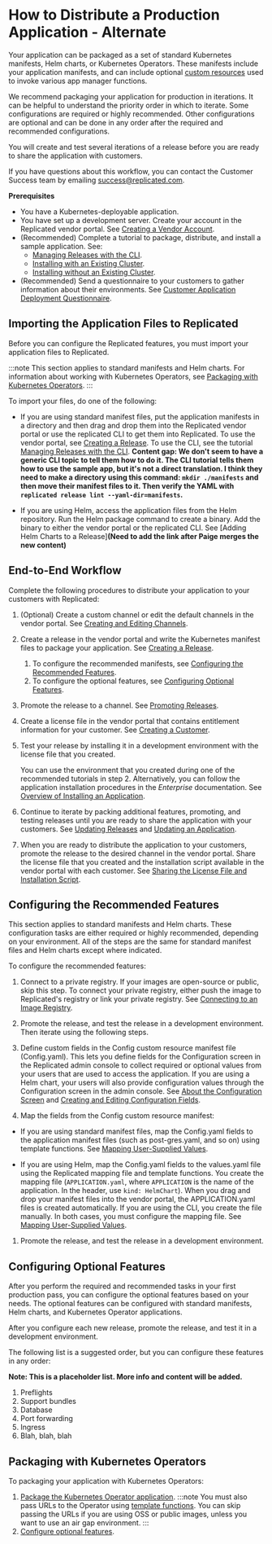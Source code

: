# How to Distribute a Production Application - Alternate

Your application can be packaged as a set of standard Kubernetes manifests, Helm charts, or Kubernetes Operators.
These manifests include your application manifests, and can include optional [custom resources](../reference/custom-resource-about) used to invoke various app manager functions.

We recommend packaging your application for production in iterations. It can be helpful to understand the priority order in which to iterate. Some configurations are required or highly recommended. Other configurations are optional and can be done in any order after the required and recommended configurations.

You will create and test several iterations of a release before you are ready to share the application with customers.

If you have questions about this workflow, you can contact the Customer Success
team by emailing success@replicated.com.

**Prerequisites**

- You have a Kubernetes-deployable application.
- You have set up a development server.
Create your account in the Replicated vendor portal. See [Creating a Vendor Account](vendor-portal-creating-account).
- (Recommended) Complete a tutorial to package, distribute, and install a sample application. See:
  * [Managing Releases with the CLI](tutorial-installing-with-cli).
  * [Installing with an Existing Cluster](tutorial-installing-with-existing-cluster).
  * [Installing without an Existing Cluster](tutorial-installing-without-existing-cluster).
- (Recommended) Send a questionnaire to your customers to gather information about their environments. See [Customer Application Deployment Questionnaire](planning-questionnaire).

## Importing the Application Files to Replicated

Before you can configure the Replicated features, you must import your application files to Replicated.

:::note
This section applies to standard manifests and Helm charts. For information about working with Kubernetes Operators, see [Packaging with Kubernetes Operators](#packaging-with-kubernetes-operators).
:::

To import your files, do one of the following:

- If you are using standard manifest files, put the application manifests in a directory and then drag and drop them into the Replicated vendor portal or use the replicated CLI to get them into Replicated. To use the vendor portal, see [Creating a Release](releases-creating-releases). To use the CLI, see the tutorial [Managing Releases with the CLI](tutorial-installing-with-cli). **Content gap: We don't seem to have a generic CLI topic to tell them how to do it. The CLI tutorial tells them how to use the sample app, but it's not a direct translation. I think they need to make a directory using this command: `mkdir ./manifests` and then move their manifest files to it. Then verify the YAML with `replicated release lint --yaml-dir=manifests`.**

- If you are using Helm, access the application files from the Helm repository. Run the Helm package command to create a binary. Add the binary to either the vendor portal or the replicated CLI. See [Adding Helm Charts to a Release]**(Need to add the link after Paige merges the new content)**

## End-to-End Workflow

Complete the following procedures to distribute your application to your customers
with Replicated:

1. (Optional) Create a custom channel or edit the default channels in the vendor portal. See [Creating and Editing Channels](releases-creating-channels).
1. Create a release in the vendor portal and write the Kubernetes manifest files to package your application. See [Creating a Release](releases-creating-releases).

    1. To configure the recommended manifests, see [Configuring the Recommended Features](#configuring-the-recommended-features).
    1. To configure the optional features, see [Configuring Optional Features](#configuring-optional-features).

1. Promote the release to a channel. See [Promoting Releases](releases-promoting).
1. Create a license file in the vendor portal that contains entitlement information for your customer. See [Creating a Customer](releases-creating-customer).
1. Test your release by installing it in a development environment with the license file that you created.

     You can use the environment that you created during one of the recommended tutorials in step 2. Alternatively, you can follow the application installation procedures in the _Enterprise_ documentation. See [Overview of Installing an Application](../enterprise/installing-overview).

1. Continue to iterate by packing additional features, promoting, and testing releases until you are ready to share the application with your customers. See [Updating Releases](releases-updating) and [Updating an Application](../enterprise/updating-apps).

1. When you are ready to distribute the application to your customers, promote the release to the desired channel in the vendor portal. Share the license file that you created and the installation script available in the vendor portal with each customer. See [Sharing the License File and Installation Script](releases-sharing-license-install-script).

## Configuring the Recommended Features

This section applies to standard manifests and Helm charts.
These configuration tasks are either required or highly recommended, depending on your environment. All of the steps are the same for standard manifest files and Helm charts except where indicated.

To configure the recommended features:

1. Connect to a private registry. If your images are open-source or public, skip this step. To connect your private registry, either push the image to Replicated's registry or link your private registry. See [Connecting to an Image Registry](packaging-private-images).

1. Promote the release, and test the release in a development environment. Then iterate using the following steps.

1. Define custom fields in the Config custom resource manifest file (Config.yaml). This lets you define fields for the Configuration screen in the Replicated admin console to collect required or optional values from your users that are used to access the application. If you are using a Helm chart, your users will also provide configuration values through the Configuration screen in the admin console. See [About the Configuration Screen](config-screen-about) and [Creating and Editing Configuration Fields](admin-console-customize-config-screen).

1. Map the fields from the Config custom resource manifest:

  - If you are using standard manifest files, map the Config.yaml fields to the application manifest files (such as post-gres.yaml, and so on) using template functions. See [Mapping User-Supplied Values](config-screen-map-inputs).

  - If you are using Helm, map the Config.yaml fields to the values.yaml file using the Replicated mapping file and template functions. You create the mapping file (`APPLICATION.yaml`, where `APPLICATION` is the name of the application. In the header, use `kind: HelmChart`). When you drag and drop your manifest files into the vendor portal, the APPLICATION.yaml files is created automatically. If you are using the CLI, you create the file manually. In both cases, you must configure the mapping file. See [Mapping User-Supplied Values](config-screen-map-inputs).

1. Promote the release, and test the release in a development environment.


## Configuring Optional Features

After you perform the required and recommended tasks in your first production pass, you can configure the optional features based on your needs. The optional features can be configured with standard manifests, Helm charts, and Kubernetes Operator applications.

After you configure each new release, promote the release, and test it in a development environment.

The following list is a suggested order, but you can configure these features in any order:

**Note: This is a placeholder list. More info and content will be added.**

1. Preflights
1. Support bundles
1. Database
1. Port forwarding
1. Ingress
1. Blah, blah, blah


## Packaging with Kubernetes Operators

To packaging your application with Kubernetes Operators:

1. [Package the Kubernetes Operator application](operator-packaging-about).
  :::note
  You must also pass URLs to the Operator using [template functions](packaging-template-functions).
  You can skip passing the URLs if you are using OSS or public images, unless you want to use an air gap environment.
  :::
1. [Configure optional features](#configuring-optional-features).
